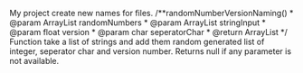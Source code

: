 My project create new names for files.
    /**randomNumberVersionNaming()
     * @param ArrayList<Integer>	randomNumbers
     * @param ArrayList<String>		stringInput
     * @param float					version
     * @param char					seperatorChar
     * @return ArrayList<String>
     */
	Function take a list of strings and add them random generated list of integer, seperator char and version number.
	Returns null if any parameter is not available.